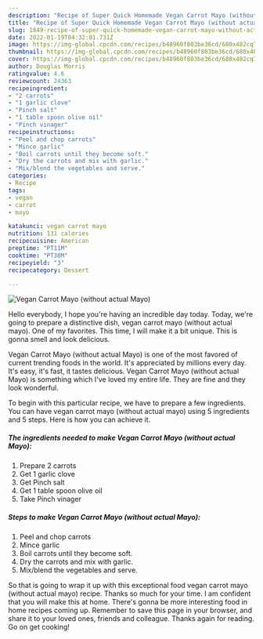 ```yaml
---
description: "Recipe of Super Quick Homemade Vegan Carrot Mayo (without actual Mayo)"
title: "Recipe of Super Quick Homemade Vegan Carrot Mayo (without actual Mayo)"
slug: 1849-recipe-of-super-quick-homemade-vegan-carrot-mayo-without-actual-mayo
date: 2022-01-19T04:32:01.731Z
image: https://img-global.cpcdn.com/recipes/b48960f803be36cd/680x482cq70/vegan-carrot-mayo-without-actual-mayo-recipe-main-photo.jpg
thumbnail: https://img-global.cpcdn.com/recipes/b48960f803be36cd/680x482cq70/vegan-carrot-mayo-without-actual-mayo-recipe-main-photo.jpg
cover: https://img-global.cpcdn.com/recipes/b48960f803be36cd/680x482cq70/vegan-carrot-mayo-without-actual-mayo-recipe-main-photo.jpg
author: Douglas Morris
ratingvalue: 4.6
reviewcount: 24363
recipeingredient:
- "2 carrots"
- "1 garlic clove"
- "Pinch salt"
- "1 table spoon olive oil"
- "Pinch vinager"
recipeinstructions:
- "Peel and chop carrots"
- "Mince garlic"
- "Boil carrots until they become soft."
- "Dry the carrots and mix with garlic."
- "Mix/blend the vegetables and serve."
categories:
- Recipe
tags:
- vegan
- carrot
- mayo

katakunci: vegan carrot mayo 
nutrition: 131 calories
recipecuisine: American
preptime: "PT11M"
cooktime: "PT38M"
recipeyield: "3"
recipecategory: Dessert

---
```



![Vegan Carrot Mayo (without actual Mayo)](https://img-global.cpcdn.com/recipes/b48960f803be36cd/680x482cq70/vegan-carrot-mayo-without-actual-mayo-recipe-main-photo.jpg)

Hello everybody, I hope you're having an incredible day today. Today, we're going to prepare a distinctive dish, vegan carrot mayo (without actual mayo). One of my favorites. This time, I will make it a bit unique. This is gonna smell and look delicious.



Vegan Carrot Mayo (without actual Mayo) is one of the most favored of current trending foods in the world. It's appreciated by millions every day. It's easy, it's fast, it tastes delicious. Vegan Carrot Mayo (without actual Mayo) is something which I've loved my entire life. They are fine and they look wonderful.


To begin with this particular recipe, we have to prepare a few ingredients. You can have vegan carrot mayo (without actual mayo) using 5 ingredients and 5 steps. Here is how you can achieve it.

<!--inarticleads1-->

##### The ingredients needed to make Vegan Carrot Mayo (without actual Mayo):

1. Prepare 2 carrots
1. Get 1 garlic clove
1. Get Pinch salt
1. Get 1 table spoon olive oil
1. Take Pinch vinager




<!--inarticleads2-->

##### Steps to make Vegan Carrot Mayo (without actual Mayo):

1. Peel and chop carrots
1. Mince garlic
1. Boil carrots until they become soft.
1. Dry the carrots and mix with garlic.
1. Mix/blend the vegetables and serve.




So that is going to wrap it up with this exceptional food vegan carrot mayo (without actual mayo) recipe. Thanks so much for your time. I am confident that you will make this at home. There's gonna be more interesting food in home recipes coming up. Remember to save this page in your browser, and share it to your loved ones, friends and colleague. Thanks again for reading. Go on get cooking!
